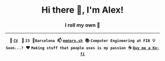 <h1 align="center">
    <br>
    Hi there 👋, I'm Alex!
    <br>
</h1>
<h3 align="center">
    I roll my own 🎲
</h3>

---

<p align="center"><strong>📑 <a href="https://arn.sh"><code>CV</code></a></strong>&nbsp;&nbsp;&nbsp;<strong>📅 <code>23</code></strong>&nbsp;&nbsp;<strong>📍<code>Barcelona</code></strong>&nbsp;&nbsp;<strong>📫 <a href="me@arn.sh"><code>me@arn.sh</code></a></strong>&nbsp;&nbsp;<strong>📚 <code>Computer Engineering at FIB</code></strong>&nbsp;&nbsp;<strong>💡 <code>Soon...?</code></strong>&nbsp;&nbsp;<strong>❤️ <code>Making stuff that people uses is my passion</code></strong>&nbsp;&nbsp;<strong>☕️ <a href="https://ko-fi.com/U6U766M03"><code>Buy me a Ko-fi</code></a></strong></p>
